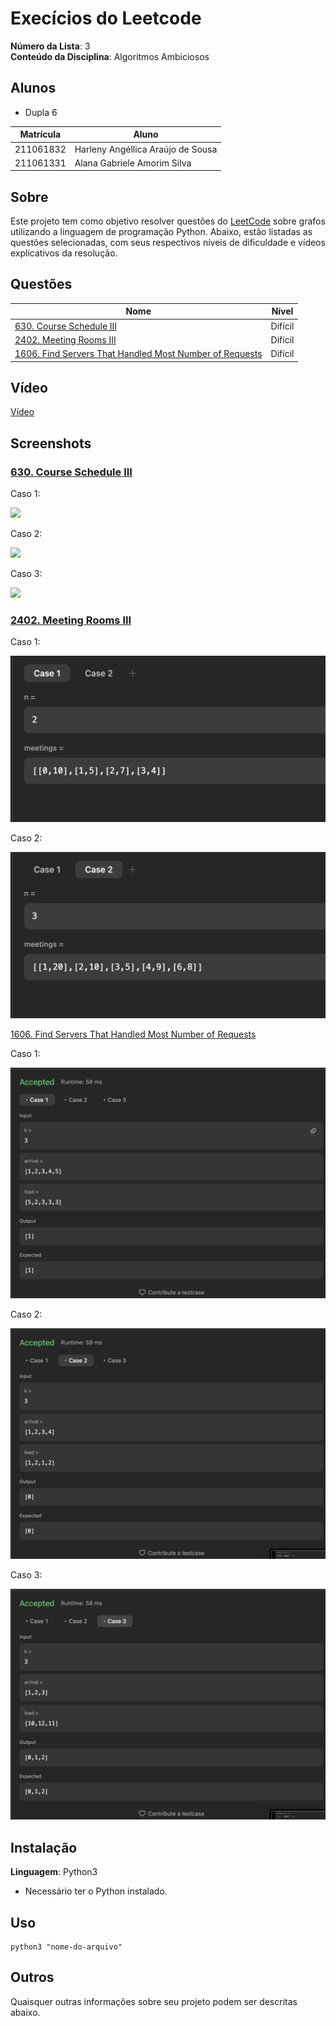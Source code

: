 # Execícios do Leetcode

**Número da Lista**: 3<br>
**Conteúdo da Disciplina**: Algoritmos Ambiciosos<br>

## Alunos

- Dupla 6

| Matrícula | Aluno                             |
| --------- | --------------------------------- |
| 211061832 | Harleny Angéllica Araújo de Sousa |
| 211061331 | Alana Gabriele Amorim Silva       |

## Sobre

Este projeto tem como objetivo resolver questões do [LeetCode](https://leetcode.com/problemset/?search=graph&page=1&sorting=W3t9XQ%3D%3D) sobre grafos utilizando a linguagem de programação Python. Abaixo, estão listadas as questões selecionadas, com seus respectivos níveis de dificuldade e vídeos explicativos da resolução.

## Questões

| Nome                                                                                                                                        | Nível   |
| ------------------------------------------------------------------------------------------------------------------------------------------- | ------- |
| [630. Course Schedule III](https://leetcode.com/problems/course-schedule-iii/)                                                              | Difícil |
| [2402. Meeting Rooms III](https://leetcode.com/problems/meeting-rooms-iii/)                                                                 | Difícil |
| [1606. Find Servers That Handled Most Number of Requests](https://leetcode.com/problems/find-servers-that-handled-most-number-of-requests/) | Difícil |

## Vídeo

[Vídeo](https://youtu.be/2KaFRCeF2FQ)

## Screenshots

### [630. Course Schedule III](https://leetcode.com/problems/course-schedule-iii/)

Caso 1:

![](https://github.com/user-attachments/assets/60b26739-9721-4e07-b707-86588ce22c33)<br>

Caso 2:

![](https://github.com/user-attachments/assets/389f5993-f8c3-4f33-b5a4-81360f75c0fb)<br>

Caso 3:

![](https://github.com/user-attachments/assets/a6a3681d-5789-4c40-8d17-3773358cb179)<br>

### [2402. Meeting Rooms III](https://leetcode.com/problems/meeting-rooms-iii/)

Caso 1:

![](./images/1.png)<br>

Caso 2:

![](./images/2.png)<br>

[1606. Find Servers That Handled Most Number of Requests](https://leetcode.com/problems/find-servers-that-handled-most-number-of-requests/)

Caso 1:

![](./images/3.png)<br>

Caso 2:

![](./images/4.png)<br>

Caso 3:

![](./images/5.png)<br>

## Instalação

**Linguagem**: Python3 <br>

- Necessário ter o Python instalado.

## Uso

```
python3 "nome-do-arquivo"
```

## Outros

Quaisquer outras informações sobre seu projeto podem ser descritas abaixo.
